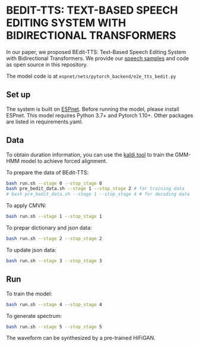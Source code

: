 # BEDIT-TTS: TEXT-BASED SPEECH EDITING SYSTEM WITH BIDIRECTIONAL TRANSFORMERS

In our paper, we proposed BEdit-TTS: Text-Based Speech Editing System with Bidirectional Transformers. We provide our [speech samples](https://anonymous.4open.science/w/bedit-web-7468/index.html) and code as open source in this repository.

The model code is at ```espnet/nets/pytorch_backend/e2e_tts_bedit.py```

## Set up
The system is built on [ESPnet](https://github.com/espnet/espnet). 
Before running the model, please install ESPnet.
This model requires Python 3.7+ and Pytorch 1.10+. 
Other packages are listed in requirements.yaml.

## Data
To obtain duration information, you can use the [kaldi tool](https://kaldi-asr.org/) to train the GMM-HMM model to achieve forced alignment.

To prepare the data of BEdit-TTS:
```bash
bash run.sh --stage 0 --stop_stage 0
bash pre_bedit_data.sh --stage 1 --stop_stage 2 # for training data
# bash pre_bedit_data.sh --stage 1 --stop_stage 4 # for decoding data
```
To apply CMVN:
```bash
bash run.sh --stage 1 --stop_stage 1
```
To prepar dictionary and json data:
```bash
bash run.sh --stage 2 --stop_stage 2
```
To update json data:
```bash
bash run.sh --stage 3 --stop_stage 3
```

## Run
To train the model:
```bash
bash run.sh --stage 4 --stop_stage 4
```
To generate spectrum:
```bash
bash run.sh --stage 5 --stop_stage 5
```
The waveform can be synthesized by a pre-trained HiFiGAN.



